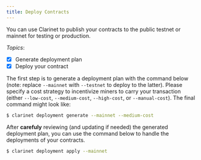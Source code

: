 ```yaml
---
title: Deploy Contracts
---
```


You can use Clarinet to publish your contracts to the public testnet or mainnet for testing or production.

*Topics*:

- [x] Generate deployment plan
- [x] Deploy your contract

The first step is to generate a deployment plan with the command below (note: replace `--mainnet` with `--testnet` to deploy to the latter). Please specify a cost strategy to incentivize miners to carry your transaction (either `--low-cost`, `--medium-cost`, `--high-cost`, or `--manual-cost`). The final command might look like:

```bash
$ clarinet deployment generate --mainnet --medium-cost
```

After **carefuly** reviewing (and updating if needed) the generated deployment plan, you can use the command below to handle the deployments of your contracts.

```bash
$ clarinet deployment apply --mainnet
```
